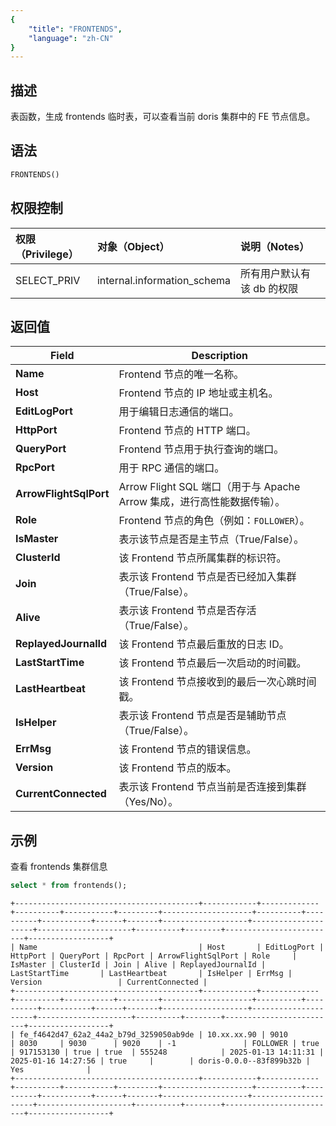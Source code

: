 ```yaml
---
{
    "title": "FRONTENDS",
    "language": "zh-CN"
}
---
```


## 描述

表函数，生成 frontends 临时表，可以查看当前 doris 集群中的 FE 节点信息。

## 语法
```sql
FRONTENDS()
```

## 权限控制

| 权限（Privilege） | 对象（Object） | 说明（Notes） |
| :----------------|:-----------| :------------ |
| SELECT_PRIV | internal.information_schema | 所有用户默认有该 db 的权限 |

## 返回值
| Field                  | Description                                         |
|------------------------|-----------------------------------------------------|
| **Name**               | Frontend 节点的唯一名称。                                   |
| **Host**               | Frontend 节点的 IP 地址或主机名。                             |
| **EditLogPort**        | 用于编辑日志通信的端口。                                        |
| **HttpPort**           | Frontend 节点的 HTTP 端口。                               |
| **QueryPort**          | Frontend 节点用于执行查询的端口。                               |
| **RpcPort**            | 用于 RPC 通信的端口。                                       |
| **ArrowFlightSqlPort** | Arrow Flight SQL 端口（用于与 Apache Arrow 集成，进行高性能数据传输）。 |
| **Role**               | Frontend 节点的角色（例如：`FOLLOWER`）。                      |
| **IsMaster**           | 表示该节点是否是主节点（True/False）。                            |
| **ClusterId**          | 该 Frontend 节点所属集群的标识符。                              |
| **Join**               | 表示该 Frontend 节点是否已经加入集群（True/False）。                |
| **Alive**              | 表示该 Frontend 节点是否存活（True/False）。                    |
| **ReplayedJournalId**  | 该 Frontend 节点最后重放的日志 ID。                            |
| **LastStartTime**      | 该 Frontend 节点最后一次启动的时间戳。                            |
| **LastHeartbeat**      | 该 Frontend 节点接收到的最后一次心跳时间戳。                         |
| **IsHelper**           | 表示该 Frontend 节点是否是辅助节点（True/False）。                 |
| **ErrMsg**             | 该 Frontend 节点的错误信息。                                 |
| **Version**            | 该 Frontend 节点的版本。                                   |
| **CurrentConnected**   | 表示该 Frontend 节点当前是否连接到集群（Yes/No）。                   |



## 示例
查看 frontends 集群信息
```sql
select * from frontends();
```

```text
+-----------------------------------------+------------+-------------+----------+-----------+---------+--------------------+----------+----------+-----------+------+-------+-------------------+---------------------+---------------------+----------+--------+-------------------------+------------------+
| Name                                    | Host       | EditLogPort | HttpPort | QueryPort | RpcPort | ArrowFlightSqlPort | Role     | IsMaster | ClusterId | Join | Alive | ReplayedJournalId | LastStartTime       | LastHeartbeat       | IsHelper | ErrMsg | Version                 | CurrentConnected |
+-----------------------------------------+------------+-------------+----------+-----------+---------+--------------------+----------+----------+-----------+------+-------+-------------------+---------------------+---------------------+----------+--------+-------------------------+------------------+
| fe_f4642d47_62a2_44a2_b79d_3259050ab9de | 10.xx.xx.90 | 9010        | 8030     | 9030      | 9020    | -1               | FOLLOWER | true     | 917153130 | true | true  | 555248            | 2025-01-13 14:11:31 | 2025-01-16 14:27:56 | true     |        | doris-0.0.0--83f899b32b | Yes              |
+-----------------------------------------+------------+-------------+----------+-----------+---------+--------------------+----------+----------+-----------+------+-------+-------------------+---------------------+---------------------+----------+--------+-------------------------+------------------+
```